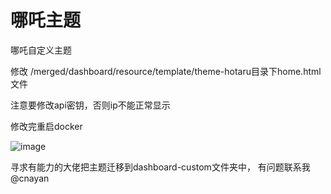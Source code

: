 # 哪吒主题
哪吒自定义主题

修改 /merged/dashboard/resource/template/theme-hotaru目录下home.html文件

注意要修改api密钥，否则ip不能正常显示

修改完重启docker

![image](https://github.com/ButBueatiful/dotvim/raw/master/screenshots/vim-screenshot.jpg](https://github.com/jinyan-hope/nezhazhuti1/blob/main/%E6%95%88%E6%9E%9C.png)https://github.com/jinyan-hope/nezhazhuti1/blob/main/%E6%95%88%E6%9E%9C.png)

寻求有能力的大佬把主题迁移到dashboard-custom文件夹中，
有问题联系我@cnayan
